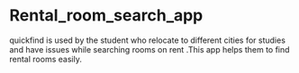 # Rental_room_search_app
 quickfind is used by the student who relocate to different cities for studies and have issues while searching rooms on rent .This app helps them to find rental rooms easily.
